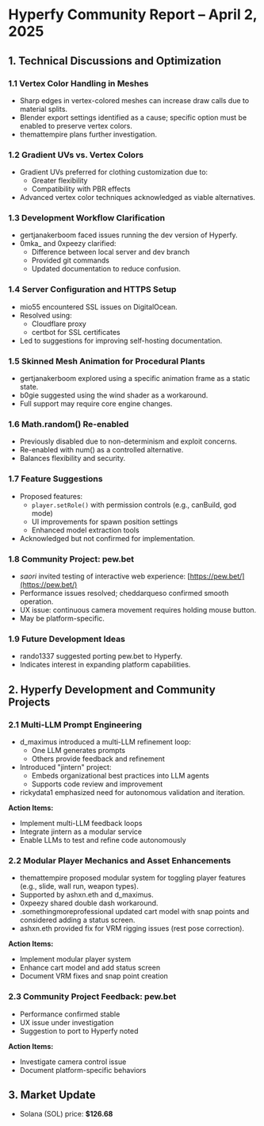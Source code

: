 # Hyperfy Community Report – April 2, 2025

## 1. Technical Discussions and Optimization

### 1.1 Vertex Color Handling in Meshes
- Sharp edges in vertex-colored meshes can increase draw calls due to material splits.
- Blender export settings identified as a cause; specific option must be enabled to preserve vertex colors.
- themattempire plans further investigation.

### 1.2 Gradient UVs vs. Vertex Colors
- Gradient UVs preferred for clothing customization due to:
  - Greater flexibility
  - Compatibility with PBR effects
- Advanced vertex color techniques acknowledged as viable alternatives.

### 1.3 Development Workflow Clarification
- gertjanakerboom faced issues running the dev version of Hyperfy.
- 0mka_ and 0xpeezy clarified:
  - Difference between local server and dev branch
  - Provided git commands
  - Updated documentation to reduce confusion.

### 1.4 Server Configuration and HTTPS Setup
- mio55 encountered SSL issues on DigitalOcean.
- Resolved using:
  - Cloudflare proxy
  - certbot for SSL certificates
- Led to suggestions for improving self-hosting documentation.

### 1.5 Skinned Mesh Animation for Procedural Plants
- gertjanakerboom explored using a specific animation frame as a static state.
- b0gie suggested using the wind shader as a workaround.
- Full support may require core engine changes.

### 1.6 Math.random() Re-enabled
- Previously disabled due to non-determinism and exploit concerns.
- Re-enabled with num() as a controlled alternative.
- Balances flexibility and security.

### 1.7 Feature Suggestions
- Proposed features:
  - `player.setRole()` with permission controls (e.g., canBuild, god mode)
  - UI improvements for spawn position settings
  - Enhanced model extraction tools
- Acknowledged but not confirmed for implementation.

### 1.8 Community Project: pew.bet
- _saori_ invited testing of interactive web experience: [https://pew.bet/](https://pew.bet/)
- Performance issues resolved; cheddarqueso confirmed smooth operation.
- UX issue: continuous camera movement requires holding mouse button.
- May be platform-specific.

### 1.9 Future Development Ideas
- rando1337 suggested porting pew.bet to Hyperfy.
- Indicates interest in expanding platform capabilities.

## 2. Hyperfy Development and Community Projects

### 2.1 Multi-LLM Prompt Engineering
- d_maximus introduced a multi-LLM refinement loop:
  - One LLM generates prompts
  - Others provide feedback and refinement
- Introduced "jintern" project:
  - Embeds organizational best practices into LLM agents
  - Supports code review and improvement
- rickydata1 emphasized need for autonomous validation and iteration.

**Action Items:**
- Implement multi-LLM feedback loops
- Integrate jintern as a modular service
- Enable LLMs to test and refine code autonomously

### 2.2 Modular Player Mechanics and Asset Enhancements
- themattempire proposed modular system for toggling player features (e.g., slide, wall run, weapon types).
- Supported by ashxn.eth and d_maximus.
- 0xpeezy shared double dash workaround.
- .somethingmoreprofessional updated cart model with snap points and considered adding a status screen.
- ashxn.eth provided fix for VRM rigging issues (rest pose correction).

**Action Items:**
- Implement modular player system
- Enhance cart model and add status screen
- Document VRM fixes and snap point creation

### 2.3 Community Project Feedback: pew.bet
- Performance confirmed stable
- UX issue under investigation
- Suggestion to port to Hyperfy noted

**Action Items:**
- Investigate camera control issue
- Document platform-specific behaviors

## 3. Market Update

- Solana (SOL) price: **$126.68**